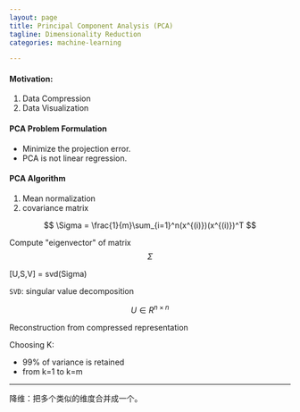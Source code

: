 ```yaml
---
layout: page
title: Principal Component Analysis (PCA)
tagline: Dimensionality Reduction
categories: machine-learning

---
```


#### Motivation:

1. Data Compression
2. Data Visualization

#### PCA Problem Formulation

- Minimize the projection error.
- PCA is not linear regression.

#### PCA Algorithm

1. Mean normalization
2. covariance matrix

$$
\Sigma = \frac{1}{m}\sum_{i=1}^n(x^{(i)})(x^{(i)})^T
$$

Compute "eigenvector" of matrix $$\Sigma$$

[U,S,V] = svd(Sigma)

`SVD`: singular value decomposition


$$
U \in R^{n \times n}
$$

Reconstruction from compressed representation

Choosing K:

- 99% of variance is retained
- from k=1 to k=m

---

降维：把多个类似的维度合并成一个。
